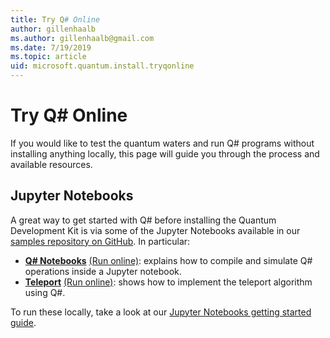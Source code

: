 ```yaml
---
title: Try Q# Online
author: gillenhaalb
ms.author: gillenhaalb@gmail.com
ms.date: 7/19/2019
ms.topic: article
uid: microsoft.quantum.install.tryqonline
---
```


# Try Q# Online #

If you would like to test the quantum waters and run Q# programs without installing anything locally, this page will guide you through the process and available resources.

## Jupyter Notebooks ##

 A great way to get started with Q# before installing the Quantum Development Kit is via some of the Jupyter Notebooks available in our [samples repository on GitHub](https://github.com/Microsoft/Quantum.git).  In particular:

* **[Q# Notebooks](https://github.com/Microsoft/Quantum/tree/master/Samples/src/IntroToIQSharp/Notebook.ipynb)** [(Run online)](https://mybinder.org/v2/gh/Microsoft/Quantum/master?filepath=Samples%2Fsrc%2FIntroToIQSharp%2FNotebook.ipynb): explains how to compile and simulate Q# operations inside a Jupyter notebook.
* **[Teleport](https://github.com/Microsoft/Quantum/tree/master/Samples/src/Teleportation/Notebook.ipynb)** [(Run online)](https://mybinder.org/v2/gh/microsoft/Quantum/master?filepath=Samples%2Fsrc%2FTeleportation%2FNotebook.ipynb): shows how to implement the teleport algorithm using Q#.

To run these locally, take a look at our [Jupyter Notebooks getting started guide](xref:microsoft.quantum.install.jupyter).
